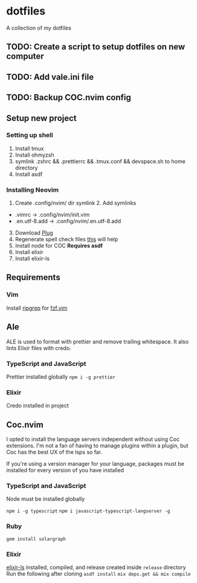 # dotfiles

A collection of my dotfiles

## TODO: Create a script to setup dotfiles on new computer

## TODO: Add vale.ini file

## TODO: Backup COC.nvim config

## Setup new project

### Setting up shell
1. Install tmux
2. Install ohmyzsh
3. symlink .zshrc && .prettierrc && .tmux.conf && devspace.sh to home directory
4. Install asdf

### Installing Neovim
1. Create .config/nvim/ dir symlink 2. Add symlinks
  - .vimrc -> .config/nvim/init.vim
  - .en.utf-8.add -> .config/nvim/.en.utf-8.add
3. Download [Plug](https://github.com/junegunn/vim-plug)
4. Regenerate spell check files [this](https://thoughtbot.com/blog/vim-spell-checking) will help
5. Install node for COC **Requires asdf**
6. Install elixir
7. Install elixir-ls

## Requirements

### Vim

Install [ripgrep](https://github.com/BurntSushi/ripgrep) for [fzf.vim](https://github.com/junegunn/fzf.vim)

## Ale

ALE is used to format with prettier and remove trailing whitespace. It also
lints Elixir files with credo.

### TypeScript and JavaScript

Prettier installed globally
`npm i -g prettier`

### Elixir

Credo installed in project

## Coc.nvim

I opted to install the language servers independent without using Coc
extensions. I'm not a fan of having to manage plugins within a plugin, but Coc
has the best UX of the lsps so far.

If you're using a version manager for your language,
packages must be installed for every version of you have installed

### TypeScript and JavaScript

Node must be installed globally

`npm i -g typescript`
`npm i javascript-typescript-langserver -g`

### Ruby

`gem install solargraph`

### Elixir

[elixir-ls](https://github.com/elixir-lsp/elixir-ls) installed, compiled,
and release created inside `release` directory
Run the following after cloning
 `asdf install`
`mix deps.get && mix compile`

